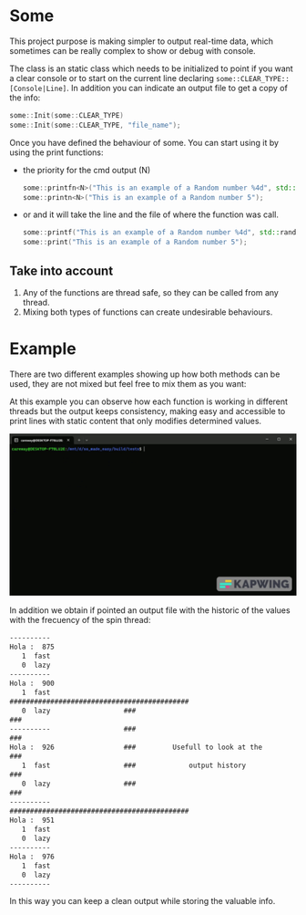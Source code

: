 # Some 

This project purpose is making simpler to output real-time data, which sometimes can be really complex to show or debug with console.

The class is an static class which needs to be initialized to point if you want a clear console or to start on the current line declaring `some::CLEAR_TYPE::[Console|Line]`. In addition you can indicate an output file to get a copy of the info:

```cpp
some::Init(some::CLEAR_TYPE)
some::Init(some::CLEAR_TYPE, "file_name");
```

Once you have defined the behaviour of some. You can start using it by using the print functions: 
-  the priority for the cmd output (N)

    ```cpp
    some::printfn<N>("This is an example of a Random number %4d", std::rand()%10);
    some::printn<N>("This is an example of a Random number 5");
    ```
-  or and it will take the line and the file of where the function was call.

    ```cpp
    some::printf("This is an example of a Random number %4d", std::rand()%10);
    some::print("This is an example of a Random number 5");
    ```

## Take into account
1. Any of the functions are thread safe, so they can be called from any thread.
2. Mixing both types of functions can create undesirable behaviours.


# Example

There are two different examples showing up how both methods can be used, they are not mixed but feel free to mix them as you want:

At this example you can observe how each function is working in different threads but the output keeps consistency, making easy and accessible to print lines with static content that only modifies determined values. 


![](docs/example_output.gif)



In addition we obtain if pointed an output file with the historic of the values with the frecuency of the spin thread:

```
----------
Hola :  875
   1  fast 
   0  lazy
----------
Hola :  900
   1  fast                  ############################################
   0  lazy                  ###                                      ###
----------                  ###                                      ###
Hola :  926                 ###         Usefull to look at the       ###
   1  fast                  ###             output history           ###
   0  lazy                  ###                                      ###
----------                  ############################################
Hola :  951
   1  fast 
   0  lazy
----------
Hola :  976
   1  fast 
   0  lazy
----------
```

In this way you can keep a clean output while storing the valuable info.